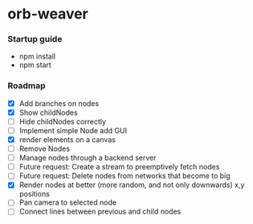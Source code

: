 # orb-weaver
### Startup guide
* npm install 
* npm start

### Roadmap
- [x] Add branches on nodes
- [x] Show childNodes
- [ ] Hide childNodes correctly 
- [ ] Implement simple Node add GUI 
- [x] render elements on a canvas 
- [ ] Remove Nodes 
- [ ] Manage nodes through a backend server
- [ ] Future request: Create a stream to preemptively fetch nodes
- [ ] Future request: Delete nodes from networks that become to big
- [x] Render nodes at better (more random, and not only downwards) x,y positions
- [ ] Pan camera to selected node
- [ ] Connect lines between previous and child nodes
